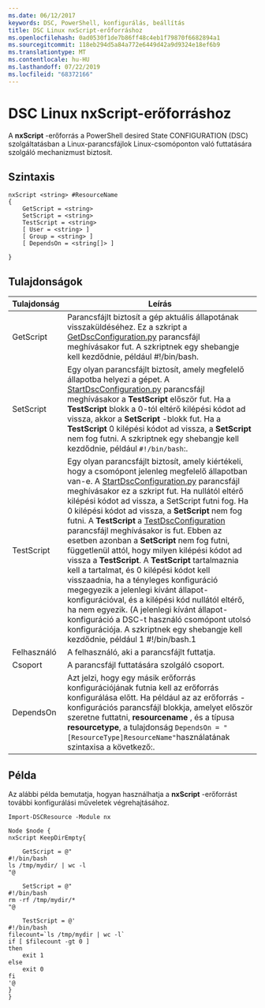 ```yaml
---
ms.date: 06/12/2017
keywords: DSC, PowerShell, konfigurálás, beállítás
title: DSC Linux nxScript-erőforráshoz
ms.openlocfilehash: 0ad0530f1de7b86ff48c4eb1f79870f6682894a1
ms.sourcegitcommit: 118eb294d5a84a772e6449d42a9d9324e18ef6b9
ms.translationtype: MT
ms.contentlocale: hu-HU
ms.lasthandoff: 07/22/2019
ms.locfileid: "68372166"
---
```

# <a name="dsc-for-linux-nxscript-resource"></a>DSC Linux nxScript-erőforráshoz

A **nxScript** -erőforrás a PowerShell desired State CONFIGURATION (DSC) szolgáltatásban a Linux-parancsfájlok Linux-csomóponton való futtatására szolgáló mechanizmust biztosít.

## <a name="syntax"></a>Szintaxis

```
nxScript <string> #ResourceName
{
    GetScript = <string>
    SetScript = <string>
    TestScript = <string>
    [ User = <string> ]
    [ Group = <string> ]
    [ DependsOn = <string[]> ]

}
```

## <a name="properties"></a>Tulajdonságok

|  Tulajdonság |  Leírás |
|---|---|
| GetScript| Parancsfájlt biztosít a gép aktuális állapotának visszaküldéséhez.  Ez a szkript a [GetDscConfiguration.py](https://github.com/Microsoft/PowerShell-DSC-for-Linux#performing-dsc-operations-from-the-linux-computer) parancsfájl meghívásakor fut. A szkriptnek egy shebangje kell kezdődnie, például #!/bin/bash.|
| SetScript| Egy olyan parancsfájlt biztosít, amely megfelelő állapotba helyezi a gépet. A [StartDscConfiguration.py](https://github.com/Microsoft/PowerShell-DSC-for-Linux#performing-dsc-operations-from-the-linux-computer) parancsfájl meghívásakor a **TestScript** először fut. Ha a **TestScript** blokk a 0-tól eltérő kilépési kódot ad vissza, akkor a **SetScript** -blokk fut. Ha a **TestScript** 0 kilépési kódot ad vissza, a **SetScript** nem fog futni. A szkriptnek egy shebangje kell kezdődnie, például `#!/bin/bash`:.|
| TestScript| Egy olyan parancsfájlt biztosít, amely kiértékeli, hogy a csomópont jelenleg megfelelő állapotban van-e. A [StartDscConfiguration.py](https://github.com/Microsoft/PowerShell-DSC-for-Linux#performing-dsc-operations-from-the-linux-computer) parancsfájl meghívásakor ez a szkript fut. Ha nullától eltérő kilépési kódot ad vissza, a SetScript futni fog. Ha 0 kilépési kódot ad vissza, a **SetScript** nem fog futni. A **TestScript** a [TestDscConfiguration](https://github.com/Microsoft/PowerShell-DSC-for-Linux#performing-dsc-operations-from-the-linux-computer) parancsfájl meghívásakor is fut. Ebben az esetben azonban a **SetScript** nem fog futni, függetlenül attól, hogy milyen kilépési kódot ad vissza a **TestScript**. A **TestScript** tartalmaznia kell a tartalmat, és 0 kilépési kódot kell visszaadnia, ha a tényleges konfiguráció megegyezik a jelenlegi kívánt állapot-konfigurációval, és a kilépési kód nullától eltérő, ha nem egyezik. (A jelenlegi kívánt állapot-konfiguráció a DSC-t használó csomópont utolsó konfigurációja. A szkriptnek egy shebangje kell kezdődnie, például 1 #!/bin/bash.1|
| Felhasználó| A felhasználó, aki a parancsfájlt futtatja.|
| Csoport| A parancsfájl futtatására szolgáló csoport.|
| DependsOn | Azt jelzi, hogy egy másik erőforrás konfigurációjának futnia kell az erőforrás konfigurálása előtt. Ha például az az erőforrás  -konfigurációs parancsfájl blokkja, amelyet először szeretne futtatni, **resourcename** , és a típusa **resourcetype**, a tulajdonság `DependsOn = "[ResourceType]ResourceName"`használatának szintaxisa a következő:.|

## <a name="example"></a>Példa

Az alábbi példa bemutatja, hogyan használhatja a **nxScript** -erőforrást további konfigurálási műveletek végrehajtásához.

```
Import-DSCResource -Module nx

Node $node {
nxScript KeepDirEmpty{

    GetScript = @"
#!/bin/bash
ls /tmp/mydir/ | wc -l
"@

    SetScript = @"
#!/bin/bash
rm -rf /tmp/mydir/*
"@

    TestScript = @'
#!/bin/bash
filecount=`ls /tmp/mydir | wc -l`
if [ $filecount -gt 0 ]
then
    exit 1
else
    exit 0
fi
'@
}
}
```
